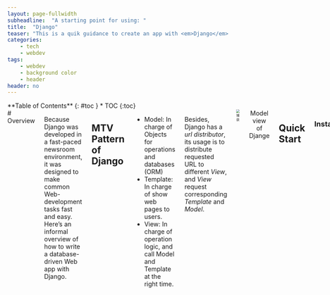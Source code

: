 ```yaml
---
layout: page-fullwidth
subheadline:  "A starting point for using: "
title:  "Django"
teaser: "This is a quik guidance to create an app with <em>Django</em> and python."
categories:
    - tech
    - webdev
tags:
    - webdev
    - background color
    - header
header: no
---
```

<div class="medium-4 medium-push-8 columns" markdown="1">
<div class="panel radius" markdown="1">
**Table of Contents**
{: #toc }
*  TOC
{:toc}
</div>
</div><!-- /.medium-4.columns -->

<div class="medium-8 medium-pull-4 columns" markdown="1">
# Overview

Because Django was developed in a fast-paced newsroom environment, it was designed to make common Web-development tasks fast and easy. Here’s an informal overview of how to write a database-driven Web app with Django.

## MTV Pattern of Django

+ Model: In charge of Objects for operations and databases (ORM)
+ Template: In charge of show web pages to users.
+ View: In charge of operation logic, and call Model and Template at the right time.

Besides, Django has a *url distributor*, its usage is to distribute requested URL to different *View*, and *View* request corresponding *Template* and *Model*. 

<img src="https://img-blog.csdnimg.cn/img_convert/ac831315289696da84a568a043450af9.png" alt="捕获" style="zoom:50%;" />

<center>Model view of Djange</center>

## Quick Start

### Install:

```python
pip install Django
```

### Project Structure:

To Create project, by typing in the cmd:

```bash
django-admin startproject ProjectName
```

After Creating the project, the project is shown below:

```
mysite+
	-manage.py # Files managed by Django
	-mysite+
		-_init_.py
		-settings.py # Configuration files
		-urls.py # Routing system, url configuration
		-wsgi.py # The decided wsgi of the structure
```

These files are:

- The outer `mysite/` root directory is a container for your project. Its name doesn’t matter to *Django*; you can rename it to anything you like.
- `manage.py`: A command-line utility that lets you interact with this Django project in various ways. You can read all the details about `manage.py` in [django-admin and manage.py](https://docs.djangoproject.com/en/3.1/ref/django-admin/).
- The inner `mysite/` directory is the actual Python package for your project. Its name is the Python package name you’ll need to use to import anything inside it (e.g. `mysite.urls`).
- `mysite/__init__.py`: An empty file that tells Python that this directory should be considered a Python package. If you’re a Python beginner, read [more about packages](https://docs.python.org/3/tutorial/modules.html#tut-packages) in the official Python docs.
- `mysite/settings.py`: Settings/configuration for this Django project.  [Django settings](https://docs.djangoproject.com/en/3.1/topics/settings/) will tell you all about how settings work.
- `mysite/urls.py`: The *URL* declarations for this Django project; a “table of contents” of your *Django-powered* site. You can read more about URLs in [URL dispatcher](https://docs.djangoproject.com/en/3.1/topics/http/urls/).
- `mysite/asgi.py`: An entry-point for *ASGI-compatible* web servers to serve your project. See [How to deploy with ASGI](https://docs.djangoproject.com/en/3.1/howto/deployment/asgi/) for more details.
- `mysite/wsgi.py`: An entry-point for *WSGI-compatible* web servers to serve your project. See [How to deploy with WSGI](https://docs.djangoproject.com/en/3.1/howto/deployment/wsgi/) for more details.

### Run the Project:

By cmd:

```
python manager.py runserver # 127.0.0.1:8000
```

<img src="https://img-blog.csdnimg.cn/20210314174538138.PNG?x-oss-process=image/watermark,type_ZmFuZ3poZW5naGVpdGk,shadow_10,text_aHR0cHM6Ly9ibG9nLmNzZG4ubmV0L0hoaGhoYW9oYW8=,size_16,color_FFFFFF,t_70" alt="捕获" style="zoom:50%;" />

<center>Image1: Start a Django project</center>

You can also customize your port in configuration:

<img src="https://img-blog.csdnimg.cn/20210314174611441.PNG?x-oss-process=image/watermark,type_ZmFuZ3poZW5naGVpdGk,shadow_10,text_aHR0cHM6Ly9ibG9nLmNzZG4ubmV0L0hoaGhoYW9oYW8=,size_16,color_FFFFFF,t_70" alt="Confuguration" style="zoom:60%;" />

<center>Image2: Configure the running port</center>

#### `settings.py`:

In side `setting.py`, there lies configuration of this project.

+ Bass directory of the project is shown below:

  <img src="https://img-blog.csdnimg.cn/20210314174711439.PNG" alt="BassDIR" style="zoom:67%;" />

+ *HTML* templates:

  <img src="https://img-blog.csdnimg.cn/20210314174732886.PNG?x-oss-process=image/watermark,type_ZmFuZ3poZW5naGVpdGk,shadow_10,text_aHR0cHM6Ly9ibG9nLmNzZG4ubmV0L0hoaGhoYW9oYW8=,size_16,color_FFFFFF,t_70" alt="Templates" style="zoom:67%;" />

  Template files are shown in `'DIRS'`.

### Start the First HTTP request:

Inside `url.py`, you can resolve HTTP responses:

```python
from django.contrib import admin
from django.shortcuts import HttpResponse,render
from django.urls import path


def index(request):
    # logic

    # return result
    # return HttpResponse('index') # Return a String
    return render(request, 'index.html')  # Return a HTML page

urlpatterns = [
    path('admin/', admin.site.urls),
    path('index/', index),
]
```

After reaching *127.0.0.1:8000/index/*, you can be successfully routed to String index page. Also, you can be routed to a HTML page by  returning `reder(request, 'HTMLpage.html')`.

### Import Static Files:

To start this step, let's go to *Bootstrap*, and fetch a simple static *HTML* template, copy and paste in to our project-`./templates/lohin.html`:



<img src="https://img-blog.csdnimg.cn/2021031417475822.PNG?x-oss-process=image/watermark,type_ZmFuZ3poZW5naGVpdGk,shadow_10,text_aHR0cHM6Ly9ibG9nLmNzZG4ubmV0L0hoaGhoYW9oYW8=,size_16,color_FFFFFF,t_70" style="zoom:60%;" />

<center>HTML page of a "sign in" function</center>

After creating a *HTML* file, we need to add a link connecting to it inside `url.py`. 

```python
def login(request):
    return render(request, 'login.html')


urlpatterns = [
    path('admin/', admin.site.urls),
    path(r'index/', index),
    path('login/',login)
]

```

This time, when we start running *Django* and access http://127.0.0.1:8000/login, we can obtain a page without any static templates:

<img src="https://img-blog.csdnimg.cn/20210314174842198.PNG?x-oss-process=image/watermark,type_ZmFuZ3poZW5naGVpdGk,shadow_10,text_aHR0cHM6Ly9ibG9nLmNzZG4ubmV0L0hoaGhoYW9oYW8=,size_16,color_FFFFFF,t_70" style="zoom:60%;" />

<center>Login Page Without Static Files</center>

Then, we need to guide into static files. To do this, we need to add a reference to the real path of static files in `settings.py`, and add static files directory.

<img src="https://img-blog.csdnimg.cn/20210314174858528.PNG" alt="Staticfiles" style="zoom: 50%;" />

<center>Static Files directory</center>

<img src="https://img-blog.csdnimg.cn/20210314174912168.PNG" alt="StaticFilesSettings" style="zoom: 50%;" />

<center>Add Static Files References in settings.py</center>

We then need to found the required static dependencies. After we downloading *Bootstrap* from its official website, we can add the package in to `./static/plugins/bootstrap-3.3.7-dist`.

Then, the required *CSS* file can be found in the resources page, then we can fetch it into out own project structure, and add it into `./static/css.signin.css`

Finally, we can add link in the *HTML* page inside <head> to link the static files:

```html
<link rel="stylesheet" href="/static/plugins/bootstrap-3.3.7-dist/css/bootstrap.css">
<link rel="stylesheet" href="/static/css/signin.css">
```

After all these have done, we can then access the page with static files:

<img src="https://img-blog.csdnimg.cn/20210314174931945.PNG?x-oss-process=image/watermark,type_ZmFuZ3poZW5naGVpdGk,shadow_10,text_aHR0cHM6Ly9ibG9nLmNzZG4ubmV0L0hoaGhoYW9oYW8=,size_16,color_FFFFFF,t_70" alt="FinallygetStatic" style="zoom:60%;" />  

<center>Finally Get Static Styles</center>

# Basic Functions

## Realize Sign In:

To  realize signing in, use *form* label `<form></form>`to submit the content to aimed location, inside which:

+  `action=""` is the location to be submitted (default the current location), `method=""` is the requesting method (including *get* and *post*, default *get*).
+  `<input></input>` label should indicate `name=""`
+  There should be a `<buttion></button>`. 

Below shows a sample *form* label.

```html
<form class="form-signin" action="" method="post" novalidate>
    <h2 class="form-signin-heading">Please sign in</h2>
    <label for="inputEmail" class="sr-only">Email address</label>
    <input type="email" id="inputEmail" class="form-control" name="user" placeholder="Email address" required="" autofocus="">
    <label for="inputPassword" class="sr-only">Password</label>
    <input type="password" id="inputPassword" class="form-control" placeholder="Password" required="">
    <div class="checkbox">
        <label>
            <input type="checkbox" value="remember-me"> Remember me
        </label>
    </div>
    <button class="btn btn-lg btn-primary btn-block" type="submit">Sign in</button>
</form>
```

To submit a *form* with *Post* request successfully, there need to annotate a **MIDLEWARE** called `csrf` inside `settins.py`:

```python
MIDDLEWARE = [
    'django.middleware.security.SecurityMiddleware',
    'django.contrib.sessions.middleware.SessionMiddleware',
    'django.middleware.common.CommonMiddleware',
    # 'django.middleware.csrf.CsrfViewMiddleware',
    'django.contrib.auth.middleware.AuthenticationMiddleware',
    'django.contrib.messages.middleware.MessageMiddleware',
    'django.middleware.clickjacking.XFrameOptionsMiddleware',
]
```

   Then, when pressing the button without entering anything, we can see the request message is a **GET** message. <img src="https://img-blog.csdnimg.cn/2021031611191375.PNG?x-oss-process=image/watermark,type_ZmFuZ3poZW5naGVpdGk,shadow_10,text_aHR0cHM6Ly9ibG9nLmNzZG4ubmV0L0hoaGhoYW9oYW8=,size_16,color_FFFFFF,t_70" alt="GetRequest" style="zoom:50%;" />

<center>Get Request</center>

However, when we input some message and hand in the form, it becomes a **Post** message.

<img src="https://img-blog.csdnimg.cn/20210316111952371.PNG?x-oss-process=image/watermark,type_ZmFuZ3poZW5naGVpdGk,shadow_10,text_aHR0cHM6Ly9ibG9nLmNzZG4ubmV0L0hoaGhoYW9oYW8=,size_16,color_FFFFFF,t_70" alt="Post" style="zoom:50%;" />

<center>Post Request</center>

If we print out the **POST** requests, and the corresponding type, we can find that the input value type is *dict*, thus, we can obtain the value inside the returning message:

```python
def login(request):
    print(request, type(request))
    print(request.method, type(request.method))
    if request.method == 'GET':
        return render(request, 'login.html')
    else:
        # The logic of dealing with POST request
        # Obtain the user name and pwd users input
        print(request.POST, type(request.POST))
        print(request.POST.get('user')), type(request.POST['user'])
        print(request.POST['pwd'], type(request.POST['pwd']))
        user = request.POST.get('user')
        pwd = request.POST.get('pwd')
        # To validate the input value via database
        # If validation successes, inform the success of login
        # If validation fails, return the login page
```

```python
Django version 3.1.7, using settings 'Django.settings'
Starting development server at http://127.0.0.1:8000/
Quit the server with CTRL-BREAK.March 15, 2021 - 16:34:26
<WSGIRequest: POST '/login/'> <class 'django.core.handlers.wsgi.WSGIRequest'>
POST <class 'str'>
<QueryDict: {'user': ['alex'], 'pwd': ['123']}> <class 'django.http.request.QueryDict'>
alex
123 <class 'str'>
```

After accomplish the logic of dealing with the login process, the logic of code is shown below:

```python
def login(request):
    if request.method == 'POST':
        # The logic of dealing with POST request
        # Obtain the user name and pwd users input
        user = request.POST.get('user')
        pwd = request.POST.get('pwd')
        # To validate the input value via database
        if user == 'alex' and pwd == '123':
            # If validation successes, inform the success of login
            return HttpResponse('Login Success!!!')
    # Else return the original page
    return render(request, 'login.html')
```

If we get the right password and username, the browser will take us to a new page showing "Login Success!!!", if we get the wrong user name or password, or just send a **GET** request, the page will stay unchanged.

<img src="https://img-blog.csdnimg.cn/20210316112054466.PNG?x-oss-process=image/watermark,type_ZmFuZ3poZW5naGVpdGk,shadow_10,text_aHR0cHM6Ly9ibG9nLmNzZG4ubmV0L0hoaGhoYW9oYW8=,size_16,color_FFFFFF,t_70" alt="LoginSuccess" style="zoom:60%;" />

<center>Login Success</center>

+ Differences between **POST** and **GET** request:

  If using **GET** request, the request message will appear on the *url* (*?user=alex&pwd=123*),

  and to fetch the value, use `requst.GET` rather than `request.POST`. 

  If using **POST** request, the data will be submitted on form without appearance. 

  <img src="https://img-blog.csdnimg.cn/20210316112134626.PNG?x-oss-process=image/watermark,type_ZmFuZ3poZW5naGVpdGk,shadow_10,text_aHR0cHM6Ly9ibG9nLmNzZG4ubmV0L0hoaGhoYW9oYW8=,size_16,color_FFFFFF,t_70" alt="GETRequestURL" style="zoom:50%;" />

<center>GET Request</center>

## Redirect:

Instead of using `render()`, We can use `redirect()` to redirect to another page if user succeeds in logging in.

```python
def login(request):
    if request.method == 'POST':
        # The logic of dealing with POST request
        # Obtain the user name and pwd users input
        user = request.POST.get('user')
        pwd = request.POST.get('pwd')
        # To validate the input value via database
        if user == 'alex' and pwd == '123':
            # If validation successes, inform the success of login
            return redirect('/index/')
    # Else return the original page
    return render(request, 'login.html')

```

## Start an App:

1. By *CMD*: `python manage.py startapp appName` .

2. By running `manage.py` by task:

   tools -> run `manage.py` by task -> appear an window -> type in command.

   

<img src="https://img-blog.csdnimg.cn/20210316112201190.PNG?x-oss-process=image/watermark,type_ZmFuZ3poZW5naGVpdGk,shadow_10,text_aHR0cHM6Ly9ibG9nLmNzZG4ubmV0L0hoaGhoYW9oYW8=,size_16,color_FFFFFF,t_70" style="zoom:50%;" />

<center>Create an App</center>

3. To register an App, go to `settings.py` to add one app configuration:

   ```python
   INSTALLED_APPS = [
       'django.contrib.admin',
       'django.contrib.auth',
       'django.contrib.contenttypes',
       'django.contrib.sessions',
       'django.contrib.messages',
       'django.contrib.staticfiles',
       'app01.apps.App01Config'  # add new app
   ]
   ```

4. To rearrange URL routing functions, we need to transfer the functions in `urls.py` to `./app01/views.py`, then import these functions to `url.py`.

   ```python
   from django.contrib import admin
   from django.shortcuts import HttpResponse, render, redirect
   from django.urls import path
   
   from app01 import views
   
   urlpatterns = [
       path('admin/', admin.site.urls),
       path(r'index/', views.index),
       path('login/', views.login)
   ]
   ```

## Object Relation Mapping (*ORM*):

ORM majorly figures out the mapping between an object and an database table, every instance corresponds to one entity in an table, and the parameters in one object correspond to the column in the table.

```
ORM                           DB
class --------------------->>>Table
Object -------------------->>>Row
Attribute ----------------->>>Field
```

*ORM* provides the mapping of object to database, so that writing *SQL* statements is not necessary, only by manipulate objects can ones set database.

1. Configurate Database connection in `settings.py`:

   ```python
   DATABASES = {
       'default': {
           'ENGINE': 'django.db.backends.sqlite3',
           'NAME': BASE_DIR / 'db.sqlite3',
       }
   }
   ```

2. Write one class under `./app01/models.py`:

```python
from django.db import models


# Create your models here.
class User(models.Model):
    username = models.CharField(max_length=32)    # Varchar(32)
    password = models.CharField(max_length=32)
```

3. Execute database migration:

   ```
   python manage.py makemigrations  # Scan the #changes under all the models.py, and make the #changes into migration files
   python manage.py migrate
   ```

   <img src="https://img-blog.csdnimg.cn/20210316112257560.PNG?x-oss-process=image/watermark,type_ZmFuZ3poZW5naGVpdGk,shadow_10,text_aHR0cHM6Ly9ibG9nLmNzZG4ubmV0L0hoaGhoYW9oYW8=,size_16,color_FFFFFF,t_70" alt="migrat" style="zoom:60%;" />

<center>ORM and Database</center>

4. Test *ORM*:

   We can write printing function in Index request:

   ```python
   def index(request):
       # logic
       # Test ORM
       from app01 import models
       res = models.User.objects.all()
       for i in res:
           print(i, i.username, i.password, type(i.username))
       print(res, type(res))
       return render(request, 'index.html')  # Return a HTML page
   ```

   Then, the out put will be the entities added in the database:

   ```python
   User object (1) Danny 123 <class 'str'>
   User object (2) Alex 456 <class 'str'>
   <QuerySet [<User: User object (1)>, <User: User object (2)>]> <class 'django.db.models.query.QuerySet'>
   
   ```

5. Check database when logging in:

   We can add one configuration when consulting the database, if the user and password can be found in the database, return `./index.html`, if there is not any match, stay in `./login.html`.

   ```python
   def login(request):
       if request.method == 'POST':
           # The logic of dealing with POST request
           # Obtain the user name and pwd users input
           user = request.POST.get('user')
           pwd = request.POST.get('pwd')
           # To validate the input value via database
           # if user == 'alex' and pwd == '123':
           if models.User.objects.filter(username=user, password=pwd):
               # If validation successes, inform the success of login
               return redirect('/index/')
       # Else return the original page
       return render(request, 'login.html')
   ```

## CURD （***Create*** ***Update*** ***Read*** ***Delete***）

In this session, we are going to set up a book publishing control system which is able to  create, read, update, delete data in *mysql* database.

### Set Up Environment:

First, we need to create and connect to a database which contains Primary Key (id) and name of  each publisher, and add a *Publisher* object in `medels.py`.  Then as shown in the previous session, we are required to make database migration through calling `python manage.py makemigrations` and `python manage.py migrate`. After finishing all these, the output is shown below:

 <img src="https://img-blog.csdnimg.cn/20210317205131888.PNG?x-oss-process=image/watermark,type_ZmFuZ3poZW5naGVpdGk,shadow_10,text_aHR0cHM6Ly9ibG9nLmNzZG4ubmV0L0hoaGhoYW9oYW8=,size_16,color_FFFFFF,t_70" alt="publisherDatabase" style="zoom:60%;" />

<center>Database Migration of Publisher </center>

 Following that, we can write new routing relation in `urls.py`, and write new routing function in `./app01/views.py`, also, do not forget to create a *HTML* page containing  a data representation (a simple table).

Routing function in `./app01/views.py` which print out all the objects added in the database:

```python
def publisher_list(request):
    # Logic
    # Obtain all the information of Publishers
    # Return a page which contains the information
    all_publishers = models.Publisher.objects.all()
    for i in all_publishers:
        print(i)
        print(i.id)
        print(i.name)
    return render(request, 'publisher_list.html')
```

Added *url* pattern in `url.py`:

```python
urlpatterns = [
    path('admin/', admin.site.urls),
    path(r'index/', views.index),
    path('login/', views.login),
    url(r'publisher_list/', views.publisher_list)
]
```

A simple testing page with a table is created in `./templates/publisher.html`

```html
<!DOCTYPE html>
<html lang="en">
<head>
    <meta charset="UTF-8">
    <title>Publishers</title>
</head>
<body>
<table border="1">
    <thead>
    <tr>
        <th>Sequence Number</th>
        <th>ID</th>
        <th>Publisher Name</th>
    </tr>
    </thead>
    <tbody>
    <tr>
        <td>1</td>
        <td>1</td>
        <td>Publisher</td>
    </tr>
    </tbody>
</table>

</body>
</html>
```

After running the project, the output is shown below:

<img src="https://img-blog.csdnimg.cn/20210317205057999.PNG?x-oss-process=image/watermark,type_ZmFuZ3poZW5naGVpdGk,shadow_10,text_aHR0cHM6Ly9ibG9nLmNzZG4ubmV0L0hoaGhoYW9oYW8=,size_16,color_FFFFFF,t_70" alt="ResultsofTestingDatabase" style="zoom:60%;" />

<center>Results of Testing</center>

### Template Grammar:

To transfer data from database to template, there is a pattern in template grammar. First, we need to add one parameter in routing function:

```python
def publisher_list(request):   
    # Logic   
    # Obtain all the information of Publishers
    # Return a page which contains the information
    all_publishers = models.Publisher.objects.all()  # Objests list
    return render(request, 'publisher_list.html',{'all_Publishers': all_publishers})
```

Then, we need to add parameter transfer function in our template. In out table body,  `{{ variable_name }}` is used to pass in corresponding parameter in routing function, and `{ % to_apply_tags_inside % }`:

```
variables:
{{variable_name}}
for:
    { { % for i in variable_name % } }
        {{forloop.couter}}
        {{i.attribute}}
    { { % endfor % } }

if:
    { { % if condition % } }
        statement
    { { % elseif condition1 % } }
        statement1
    { { % else % } }
        statement2
    { { % endif % } }
```
After adding template grammar, the `publisher_list.html` looks like:

```html
<table border="1">
    <thead>
    <tr>
        <th>Sequence Number</th>
        <th>ID</th>
        <th>Publisher Name</th>
    </tr>
    </thead>
    <tbody>
        {% for i in all_Publishers %}
            <tr>
                <td>{{ forloop.counter }}</td>
                <td>{{ i.id }}</td>
                <td>{{ i.name }}</td>
            </tr>
        {% endfor %}

    </tbody>
</table>
```

After we mapping the variables on the page, the results looks like:

<img src="https://img-blog.csdnimg.cn/20210317204717878.PNG?x-oss-process=image/watermark,type_ZmFuZ3poZW5naGVpdGk,shadow_10,text_aHR0cHM6Ly9ibG9nLmNzZG4ubmV0L0hoaGhoYW9oYW8=,size_16,color_FFFFFF,t_70" alt="PublisherOutput" style="zoom:60%;" />

<center>Publisher Output</center>

### Create:

First, when customer send a **Get** request get to a page, the page returns returns a **Form** which can be used to intake information, then after customer clicking a button to submit, the page can submit a **Post** request, and the server can insert the data into database, finally, the server returns a **Redirect** page, and the page can show all the refreshed data to the user.

1. Add a new *HTML* page containing a **Form** and a new *url* pattern in `urls.py`. 

   `publisher_add.html` is shown below:

   ```html
   <!DOCTYPE html>
   <html lang="en">
   <head>
       <meta charset="UTF-8">
       <title>Publisher_add</title>
   </head>
   <body>
   <form action="" method="post">
       Publisher_Name: <input type="text" name="pub_name">
       <button>
           Submit
       </button>
   </form>
   </body>
   </html>
   ```

   *Url* patterns inside `urls.py`:

   ```python
   urlpatterns = [
       path('admin/', admin.site.urls),
       path(r'index/', views.index),
       path('login/', views.login),
       url(r'publisher_list/', views.publisher_list),
       url(r'publisher_add', views.publisher_add)
   ]
   ```

2. Write a routing function in `./app01/views.py` to resolve the **GET** request and the **POST** request:

   ```python
   # Add new publishers
   def publisher_add(request):
       if request.method == 'POST':
           # Post request
           # Obtain the data user input
           pub_name = request.POST.get('pub_name')
           # print(pub_name)
           # Add the data into database
           res = models.Publisher.objects.create(name=pub_name)
           # print(res, type(res))
           # return a new page containing new data
           return redirect('/publisher_list/')
       # Get request returns a page containing Form
       return render(request, 'publisher_add.html')
   ```

3. After we testing the function, the submit page and the returning page with is shown below:

   <img src="https://img-blog.csdnimg.cn/20210317204754440.PNG?x-oss-process=image/watermark,type_ZmFuZ3poZW5naGVpdGk,shadow_10,text_aHR0cHM6Ly9ibG9nLmNzZG4ubmV0L0hoaGhoYW9oYW8=,size_16,color_FFFFFF,t_70" alt="PublisherAdd1" style="zoom:60%;" />

    <center>Submit Page </center>


    <img src="https://img-blog.csdnimg.cn/20210317204817735.PNG?x-oss-process=image/watermark,type_ZmFuZ3poZW5naGVpdGk,shadow_10,text_aHR0cHM6Ly9ibG9nLmNzZG4ubmV0L0hoaGhoYW9oYW8=,size_16,color_FFFFFF,t_70" alt="PublisherAdd2" style="zoom:60%;" />
    
    <center>Returning Page With Added Data</center>

### Delete:

We can add a routing function in `./app01/views.py` called `publisher_del()`, and we need to add corresponding *url* pattern in `url.py`. To show the deletion operation on front page, we need also to add a button option to delete the item with send back an request:

In the table body, add the following line:

```html
<tbody>
    {% for i in all_Publishers %}
        <tr>
            <td>{{ forloop.counter }}</td>
            <td>{{ i.id }}</td>
            <td>{{ i.name }}</td>
            <td><a href="/publisher_del/?pk={{ i.id }}">Delete</a> </td>
        </tr>
    {% endfor %}

</tbody>
```

The routing function which contains database query is shown below, it firstly obtain the object whose id equal to the number of row which user is intend to delete, and then delete it from the database. And finally redirect to the updated page.

```python
def publisher_del(request):
    # Obtain the id of the object
    pk = request.GET.get('pk')
    # print(pk)
    # Delete the id from database
    models.Publisher.objects.get(pk=pk).delete()
    # Redirect to the original page
    return redirect('/publisher_list/')
```

### Update:

The update page is almost the same as the delete page, only the logic is different. To update a value, firstly, the button on the `publisher_list` which provide the function will rout user to the edit page, where back-end gets the Primary key of which user choose to edit and transfer the *PK* to routing function `publisher_edit()`. 

```html
<tbody>
    {% for i in all_Publishers %}
        <tr>
            <td>{{ forloop.counter }}</td>
            <td>{{ i.id }}</td>
            <td>{{ i.name }}</td>
            <td>
                <a href="/publisher_del/?pk={{ i.id }}">Delete</a>
                <a href="/publisher_edit/?pk={{ i.id }}">Edit</a>  {# Value of pk equals to object's id #}
            </td>
        </tr>
    {% endfor %}

</tbody>
```

publisher_edit.html:

```html
<!DOCTYPE html>
<html lang="en">
<head>
    <meta charset="UTF-8">
    <title>Publisher_edit</title>
</head>
<body>
<form action="" method="post">
    Publisher_Name: <input type="text" name="pub_name" value="{{ pub_obj.name }}"> <span>{{ error }}</span>
    <button>
        Submit
    </button>
</form>
</body>
```



After that, user can manipulate the data in the corresponding row. After submission, and the name of the changed value is not empty or duplicated, the chosen object's name will be updated and confirmed. Then it will redirect user to the original page.

```python
# Edit Publishers
def publisher_edit(request):
    pk = request.GET.get('pk')
    pub_obj = models.Publisher.objects.get(pk=pk)

    # Get Request: return a page containing Form, and input the original data
    if request.method == 'GET':
        return render(request, 'publisher_edit.html', {'pub_obj': pub_obj})

    # Post Request:
    else:
        # Get the name of publisher user submitted
        pub_name = request.POST.get('pub_name')

        # If there are duplicated names already in database
        if models.Publisher.objects.filter(name=pub_name):
            return render(request, 'publisher_edit.html', {'error': 'Name already exits!'})

        # If the name is empty
        if not pub_name:
            return render(request, 'publisher_edit.html', {'error': 'Name cannot be empty!'})

        # Manipulate the data in database
        pub_obj.name = pub_name
        # Submit the change
        pub_obj.save()
        # Redirect to the original page in Publisher_list
        return redirect('/publisher_list')
```

The manipulation steps are shown below:

<img src="https://img-blog.csdnimg.cn/20210317204905846.PNG?x-oss-process=image/watermark,type_ZmFuZ3poZW5naGVpdGk,shadow_10,text_aHR0cHM6Ly9ibG9nLmNzZG4ubmV0L0hoaGhoYW9oYW8=,size_16,color_FFFFFF,t_70" alt="edit.1PNG" style="zoom:60%;" />

<center>Original Page</center>

<img src="https://img-blog.csdnimg.cn/2021031720492053.PNG?x-oss-process=image/watermark,type_ZmFuZ3poZW5naGVpdGk,shadow_10,text_aHR0cHM6Ly9ibG9nLmNzZG4ubmV0L0hoaGhoYW9oYW8=,size_16,color_FFFFFF,t_70" alt="edit2" style="zoom:60%;" />

<center>Manipulate Row 3</center>

<img src="https://img-blog.csdnimg.cn/20210317204932946.PNG?x-oss-process=image/watermark,type_ZmFuZ3poZW5naGVpdGk,shadow_10,text_aHR0cHM6Ly9ibG9nLmNzZG4ubmV0L0hoaGhoYW9oYW8=,size_16,color_FFFFFF,t_70" alt="edit3" style="zoom: 60%;" />

<center>Updated Value</center>

## Add Static Files:

We will go to official web of *Bootstrap* to get a model to implement our ideas. Go to https://v3.bootcss.com/examples/dashboard/, which is a dashboard template to show, then we can select the <body> inside its source code, and replace the unnecessary lines with our tables. 

```html
<body>

    <nav class="navbar navbar-inverse navbar-fixed-top">
      <div class="container-fluid">
        <div class="navbar-header">
          <button type="button" class="navbar-toggle collapsed" data-toggle="collapse" data-target="#navbar" aria-expanded="false" aria-controls="navbar">
            <span class="sr-only">Toggle navigation</span>
            <span class="icon-bar"></span>
            <span class="icon-bar"></span>
            <span class="icon-bar"></span>
          </button>
          <a class="navbar-brand" href="#">Project name</a>
        </div>
        <div id="navbar" class="navbar-collapse collapse">
          <ul class="nav navbar-nav navbar-right">
            <li><a href="#">Dashboard</a></li>
            <li><a href="#">Settings</a></li>
            <li><a href="#">Profile</a></li>
            <li><a href="#">Help</a></li>
          </ul>
          <form class="navbar-form navbar-right">
            <input type="text" class="form-control" placeholder="Search...">
          </form>
        </div>
      </div>
    </nav>

    <div class="container-fluid">
      <div class="row">
        <div class="col-sm-3 col-md-2 sidebar">
          <ul class="nav nav-sidebar">
            <li class="active"><a href="#">Overview <span class="sr-only">(current)</span></a></li>
            <li><a href="#">Reports</a></li>
            <li><a href="#">Analytics</a></li>
            <li><a href="#">Export</a></li>
          </ul>
          <ul class="nav nav-sidebar">
            <li><a href="">Nav item</a></li>
            <li><a href="">Nav item again</a></li>
            <li><a href="">One more nav</a></li>
            <li><a href="">Another nav item</a></li>
            <li><a href="">More navigation</a></li>
          </ul>
          <ul class="nav nav-sidebar">
            <li><a href="">Nav item again</a></li>
            <li><a href="">One more nav</a></li>
            <li><a href="">Another nav item</a></li>
          </ul>
        </div>
        <div class="col-sm-9 col-sm-offset-3 col-md-10 col-md-offset-2 main">
          <h1 class="page-header">Dashboard</h1>

          <div class="row placeholders">
            <div class="col-xs-6 col-sm-3 placeholder">
              <img src="data:image/gif;base64,R0lGODlhAQABAIAAAHd3dwAAACH5BAAAAAAALAAAAAABAAEAAAICRAEAOw==" class="img-responsive" alt="Generic placeholder thumbnail" width="200" height="200">
              <h4>Label</h4>
              <span class="text-muted">Something else</span>
            </div>
            <div class="col-xs-6 col-sm-3 placeholder">
              <img src="data:image/gif;base64,R0lGODlhAQABAIAAAHd3dwAAACH5BAAAAAAALAAAAAABAAEAAAICRAEAOw==" class="img-responsive" alt="Generic placeholder thumbnail" width="200" height="200">
              <h4>Label</h4>
              <span class="text-muted">Something else</span>
            </div>
            <div class="col-xs-6 col-sm-3 placeholder">
              <img src="data:image/gif;base64,R0lGODlhAQABAIAAAHd3dwAAACH5BAAAAAAALAAAAAABAAEAAAICRAEAOw==" class="img-responsive" alt="Generic placeholder thumbnail" width="200" height="200">
              <h4>Label</h4>
              <span class="text-muted">Something else</span>
            </div>
            <div class="col-xs-6 col-sm-3 placeholder">
              <img src="data:image/gif;base64,R0lGODlhAQABAIAAAHd3dwAAACH5BAAAAAAALAAAAAABAAEAAAICRAEAOw==" class="img-responsive" alt="Generic placeholder thumbnail" width="200" height="200">
              <h4>Label</h4>
              <span class="text-muted">Something else</span>
            </div>
          </div>

          <h2 class="sub-header">Section title</h2>
          <div class="table-responsive">
            <table class="table table-striped">
              <thead>
                <tr>
                  <th>#</th>
                  <th>Header</th>
                  <th>Header</th>
                  <th>Header</th>
                  <th>Header</th>
                </tr>
              </thead>
              <tbody>
                <tr>
                  <td>1,001</td>
                  <td>Lorem</td>
                  <td>ipsum</td>
                  <td>dolor</td>
                  <td>sit</td>
                </tr>
                <tr>
                  <td>1,002</td>
                  <td>amet</td>
                  <td>consectetur</td>
                  <td>adipiscing</td>
                  <td>elit</td>
                </tr>
                <tr>
                  <td>1,003</td>
                  <td>Integer</td>
                  <td>nec</td>
                  <td>odio</td>
                  <td>Praesent</td>
                </tr>
                <tr>
                  <td>1,003</td>
                  <td>libero</td>
                  <td>Sed</td>
                  <td>cursus</td>
                  <td>ante</td>
                </tr>
                <tr>
                  <td>1,004</td>
                  <td>dapibus</td>
                  <td>diam</td>
                  <td>Sed</td>
                  <td>nisi</td>
                </tr>
                <tr>
                  <td>1,005</td>
                  <td>Nulla</td>
                  <td>quis</td>
                  <td>sem</td>
                  <td>at</td>
                </tr>
                <tr>
                  <td>1,006</td>
                  <td>nibh</td>
                  <td>elementum</td>
                  <td>imperdiet</td>
                  <td>Duis</td>
                </tr>
                <tr>
                  <td>1,007</td>
                  <td>sagittis</td>
                  <td>ipsum</td>
                  <td>Praesent</td>
                  <td>mauris</td>
                </tr>
                <tr>
                  <td>1,008</td>
                  <td>Fusce</td>
                  <td>nec</td>
                  <td>tellus</td>
                  <td>sed</td>
                </tr>
                <tr>
                  <td>1,009</td>
                  <td>augue</td>
                  <td>semper</td>
                  <td>porta</td>
                  <td>Mauris</td>
                </tr>
                <tr>
                  <td>1,010</td>
                  <td>massa</td>
                  <td>Vestibulum</td>
                  <td>lacinia</td>
                  <td>arcu</td>
                </tr>
                <tr>
                  <td>1,011</td>
                  <td>eget</td>
                  <td>nulla</td>
                  <td>Class</td>
                  <td>aptent</td>
                </tr>
                <tr>
                  <td>1,012</td>
                  <td>taciti</td>
                  <td>sociosqu</td>
                  <td>ad</td>
                  <td>litora</td>
                </tr>
                <tr>
                  <td>1,013</td>
                  <td>torquent</td>
                  <td>per</td>
                  <td>conubia</td>
                  <td>nostra</td>
                </tr>
                <tr>
                  <td>1,014</td>
                  <td>per</td>
                  <td>inceptos</td>
                  <td>himenaeos</td>
                  <td>Curabitur</td>
                </tr>
                <tr>
                  <td>1,015</td>
                  <td>sodales</td>
                  <td>ligula</td>
                  <td>in</td>
                  <td>libero</td>
                </tr>
              </tbody>
            </table>
          </div>
        </div>
      </div>
    </div>

    <!-- Bootstrap core JavaScript
    ================================================== -->
    <!-- Placed at the end of the document so the pages load faster -->
    <script src="https://cdn.bootcss.com/jquery/1.12.4/jquery.min.js"></script>
    <script src="https://cdn.bootcss.com/bootstrap/3.3.7/js/bootstrap.min.js"></script>
    <!-- Just to make our placeholder images work. Don't actually copy the next line! -->
  
  

</body>
```

  Inside its template, we can replace the table divs with our own divs, and delete the surplus lines including title, sidebar, then, we can also add some style link in the <head>.  the ultimate page looks like:



```html
<!DOCTYPE html>
<html lang="en">
<head>
    <meta charset="UTF-8">
    <title>Publishers</title>

    <link rel="stylesheet" href="/static/plugins/bootstrap-3.3.7-dist/css/bootstrap.min.css">
    <link rel="stylesheet" href="/static/css/dsv.css">

</head>


<body>

    <nav class="navbar navbar-inverse navbar-fixed-top">
      <div class="container-fluid">
        <div class="navbar-header">
          <button type="button" class="navbar-toggle collapsed" data-toggle="collapse" data-target="#navbar" aria-expanded="false" aria-controls="navbar">
            <span class="sr-only">Toggle navigation</span>
            <span class="icon-bar"></span>
            <span class="icon-bar"></span>
            <span class="icon-bar"></span>
          </button>
          <a class="navbar-brand" href="#">Project name</a>
        </div>
        <div id="navbar" class="navbar-collapse collapse">
          <ul class="nav navbar-nav navbar-right">
            <li><a href="#">Dashboard</a></li>
            <li><a href="#">Settings</a></li>
            <li><a href="#">Profile</a></li>
            <li><a href="#">Help</a></li>
          </ul>
          <form class="navbar-form navbar-right">
            <input type="text" class="form-control" placeholder="Search...">
          </form>
        </div>
      </div>
    </nav>

    <div class="container-fluid">
      <div class="row">
        <div class="col-sm-3 col-md-2 sidebar">
          <ul class="nav nav-sidebar">
            <li class="active"><a href="/publisher_list/">Publishers List <span class="sr-only">(current)</span></a></li>
            <li><a href="#">Reports</a></li>
            <li><a href="#">Analytics</a></li>
            <li><a href="#">Export</a></li>
          </ul>

        </div>
        <div class="col-sm-9 col-sm-offset-3 col-md-10 col-md-offset-2 main">


          <h2 class="sub-header">Publisher Table</h2>
          <div class="table-responsive">
            <table class="table table-bordered table-hover">
                <thead>
                <tr>
                    <th>Sequence Number</th>
                    <th>ID</th>
                    <th>Publisher Name</th>
                    <th>Operation</th>
                </tr>
                </thead>
                <tbody>
                {% for i in all_Publishers %}
                    <tr>
                        <td>{{ forloop.counter }}</td>
                        <td>{{ i.id }}</td>
                        <td>{{ i.name }}</td>
                        <td>
                            <a class="btn btn-danger btn-sm" href="/publisher_del/?pk={{ i.id }}">Delete</a>
                            <a class="btn btn-primary btn-sm"  href="/publisher_edit/?pk={{ i.id }}">Edit</a>
                        </td>
                    </tr>
                {% endfor %}

                </tbody>


            </table>
          </div>
        </div>
      </div>
    </div>

    <!-- Bootstrap core JavaScript
    ================================================== -->
    <!-- Placed at the end of the document so the pages load faster -->
    <script src="https://cdn.bootcss.com/jquery/1.12.4/jquery.min.js"></script>
    <script src="https://cdn.bootcss.com/bootstrap/3.3.7/js/bootstrap.min.js"></script>
</body>
</html>
```

The page look like:

<img src="https://img-blog.csdnimg.cn/20210324150837288.PNG?x-oss-process=image/watermark,type_ZmFuZ3poZW5naGVpdGk,shadow_10,text_aHR0cHM6Ly9ibG9nLmNzZG4ubmV0L0hoaGhoYW9oYW8=,size_16,color_FFFFFF,t_70" alt="Publisher_listwithBootstrap" style="zoom:60%;" />

<center>Costumed Page with Bootstrap</center>

## Django Admin

We can create a superuser in Django by typing: `python manage.py createsuperuser`, in which we can utilize the interface to control the database.
To demonstrate the use, we will going to create a gift manage system.

To create a super user, we need to assign a user name and a password. After the creation, we can go to *127.0.0.1: 8000/admin*, and the interface looks like:

![EnteringAdmin](https://img-blog.csdnimg.cn/20210324150910716.PNG?x-oss-process=image/watermark,type_ZmFuZ3poZW5naGVpdGk,shadow_10,text_aHR0cHM6Ly9ibG9nLmNzZG4ubmV0L0hoaGhoYW9oYW8=,size_16,color_FFFFFF,t_70)

<center>Interface of Admin</center>

To control the database inside the interface, we need to register out models inside `admin.py`. To register, we can use 

`admin.site.register(modelname, model)`

### Admin Configuration:

To configure what to display in our interface, we need to set the entities of our models to display.

Here, we create a model called *Gift* and *Gift images* inside `models.py`, in which there are entities *gift_name, gift_intro, num_search, num_collection, tag_price, tag_species, tag_color, tag_festival, tag_user, create_time, last_time*.

```python
from django.db import models


# Create your models here.
class Gift(models.Model):
    gift_name = models.CharField(max_length=32)
    gift_intro = models.CharField(max_length=1000, blank=True, null=True)
    num_search = models.IntegerField(blank=True, null=True)
    num_collection = models.IntegerField(blank=True, null=True)
    tag_price = models.CharField(max_length=60, blank=True, null=True, verbose_name='price')
    tag_species = models.CharField(max_length=60, blank=True, null=True, verbose_name='species')
    tag_color = models.CharField(max_length=60, blank=True, null=True, verbose_name='color')
    tag_festival = models.CharField(max_length=100, blank=True, null=True, verbose_name='festival')
    tag_user = models.CharField(choices=(('female', 'Girl'), ('male', 'Boy'), ('Both', 'Girl&Boy')), max_length=16, blank=True, null=True, verbose_name='user')
    create_time = models.DateField(auto_now=True, verbose_name='Create Time')
    last_time = models.DateField(auto_now=True, verbose_name='Last Modified Time')

    # null=True: entity in database can be null
    # blank=True: entity in admin can be null
    # verbosename='entity_name': names displayed in the admin filed
    # choices=((0,'name0'),(1,'name2'),(2,'name3'))
    # auto_now=True: keep track of creation time and modify time
    # default=: add default value in the entity
    # choices=(tuples): can specify different values for managers to choose in a drop down menu

    def __str__(self):
        return self.gift_name
    # display entity name inside admin

    # Meta data of our table to be displayed in admin
    class Meta:
        db_table = 'gift_info'  # table name to be displayed in admin
        unique_together = (('gift_name', 'id'),)  # gift_name and id together cannot be true
        verbose_name = 'gift'  # table name in admin
        verbose_name_plural = verbose_name  # Plural display name
```

Then, to make entities display in the setting session, we need to configure the verbosename. Inside `admin.py`, we can make the costumed settings.

 

```python
from django.contrib import admin
from gift.models import Gift, gift_imgs_repo


# Register your models here.


class GiftAdmin(admin.ModelAdmin):
    list_display = ('gift_name', 'gift_intro', 'tag_price', 'tag_species', 'tag_color', 'tag_festival', 'tag_user',
                     'gift_img', 'create_time', 'last_time')
    # list_select_related = 3
    # list_filter = ('gift_name')  # Filter, to check different type of goods
    search_fields = ('id', 'gift_name')  # Search fields
    list_per_page = 5  # display number each page


class gift_img_repoAdmin(admin.ModelAdmin):
    list_display = ('more_img', 'gift')
    search_fields = ('from_gift',)


# class TagAdmin()

admin.site.register(Gift, GiftAdmin)
admin.site.register(gift_imgs_repo, gift_img_repoAdmin)
```

After the creation of our tables, the tables with all the entities inside our *gift* model can be displayed and configured. Inside the setting, `list_display`  is the columns to be displayed in our admin tables, `search_fields` is the search bar that can be used to search corresponding items inside our database,  and `list_per_page` is the configuration that can be used to set page display.

After all the settings are done, our admin page looks like:

<img src="https://img-blog.csdnimg.cn/20210324150935859.PNG?x-oss-process=image/watermark,type_ZmFuZ3poZW5naGVpdGk,shadow_10,text_aHR0cHM6Ly9ibG9nLmNzZG4ubmV0L0hoaGhoYW9oYW8=,size_16,color_FFFFFF,t_70" style="zoom:60%;" />

<center>Tables of Models</center>

And our entities inside table looks like:

![GiftsEntity](https://img-blog.csdnimg.cn/20210324151009446.PNG?x-oss-process=image/watermark,type_ZmFuZ3poZW5naGVpdGk,shadow_10,text_aHR0cHM6Ly9ibG9nLmNzZG4ubmV0L0hoaGhoYW9oYW8=,size_16,color_FFFFFF,t_70)

<center>Gift Entites and Search Bar</center>

Then, we can utilize our admin page to CURD our data.

### Add Image to Our Models:

To add images to our gift entities, we need configure the media storage for Django. 

First, to set our media path, we need to go to `settings.py` to add a static media path configuration, and add a folder called **/media/**inside our project to hold images:

```python
MEDIA_ROOT = os.path.join(BASE_DIR, 'media')

MEDIA_URL = '/media/'
```

Then, we should deploy our static files in `urls.py` . For example, if our ***MEDIA_URL*** is defined as ***/media/***, we can do this by adding the following snippet to our `url.py`:

```python
from django.conf import settings
from django.conf.urls import url
from django.contrib import admin
from django.urls import path
from django.conf.urls.static import static
from gift import views as gift_view

urlpatterns = [
    path('admin/', admin.site.urls),
    path('index/', gift_view.index),
] + static(settings.MEDIA_URL, document_root=settings.MEDIA_ROOT)  # Add img root to conf
```

Then, inside our *models*, we can add new entities to add new images for our *gifts*:

```python
 gift_img = models.ImageField(verbose_name='gift_Image', upload_to='gift_imgs', width_field='img_width', height_field='img_height', null=True, blank=True) # The newly added images will be stored into "/media/gift_imgs"
    img_width = models.IntegerField(verbose_name='img_width', null=True)
    img_height = models.IntegerField(verbose_name='img_height', null=True)
```

The *image_width* and *image_height* can be *null*, and Django will configure it for images automatically. After the migration, we need to install a package call **Pillow**. Then, we can specify images for our gifts.

<img src="https://img-blog.csdnimg.cn/20210324151029867.PNG?x-oss-process=image/watermark,type_ZmFuZ3poZW5naGVpdGk,shadow_10,text_aHR0cHM6Ly9ibG9nLmNzZG4ubmV0L0hoaGhoYW9oYW8=,size_16,color_FFFFFF,t_70" alt="specifyImagesforGifts" style="zoom:60%;" />

<center>Specify Images for Gifts</center>
